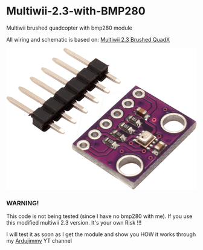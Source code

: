 # Multiwii-2.3-with-BMP280
Multiwii brushed quadcopter with bmp280 module

<p>All wiring and schematic is based on: <a href="https://github.com/ArduJimmy/ArduJimmy-Brushed-QuadX-With-Flysky">Multiwii 2.3 Brushed QuadX</a></p>

<img src="https://github.com/ArduJimmy/Multiwii-2.3-with-BMP280/blob/main/BMP280.png" alt="Multiwii with bmp280"/>

<h3>WARNING!</h3>
<p>This code is not being tested (since I have no bmp280 with me). If you use this modified multiwii 2.3 version. It's your own Risk !!!</p>
<p>I will test it as soon as I get the module and show you HOW it works through my <a href="https://www.youtube.com/@Ardujimmy">Ardujimmy</a> YT channel</p>

